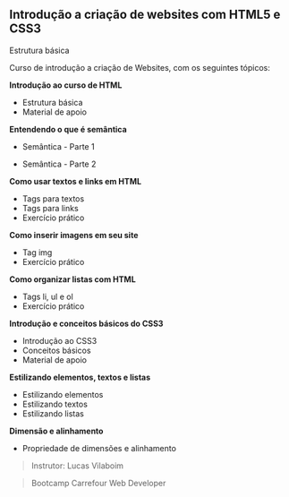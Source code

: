 ## Introdução a criação de websites com HTML5 e CSS3

Estrutura básica



Curso de introdução a criação de Websites, com os seguintes tópicos:



**Introdução ao curso de HTML**

* Estrutura básica
* Material de apoio



**Entendendo o que é semântica**

* Semântica - Parte 1

* Semântica - Parte 2

  

**Como usar textos e links em HTML**

* Tags para textos
* Tags para links
* Exercício prático



**Como inserir imagens em seu site**

* Tag img
* Exercício prático



**Como organizar listas com HTML**

* Tags li, ul e ol
* Exercício prático



**Introdução e conceitos básicos do CSS3**

* Introdução ao CSS3
* Conceitos básicos
* Material de apoio



**Estilizando elementos, textos e listas**

* Estilizando elementos
* Estilizando textos
* Estilizando listas



**Dimensão e alinhamento**

* Propriedade de dimensões e alinhamento





> Instrutor: Lucas Vilaboim

> Bootcamp Carrefour Web Developer